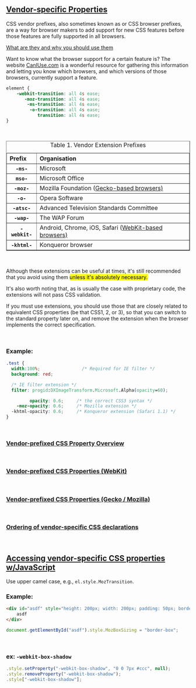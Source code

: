 ## [Vendor-specific Properties](https://www.sitepoint.com/vendor-specific-properties/)

CSS vendor prefixes, also sometimes known as or CSS browser prefixes, are a way for browser makers to add support for new CSS features before those features are fully supported in all browsers.

[What are they and why you should use them](https://www.thoughtco.com/css-vendor-prefixes-3466867)

Want to know what the browser support for a certain feature is? The website [CanIUse.com](https://caniuse.com/) is a wonderful resource for gathering this information and letting you know which browsers, and which versions of those browsers, currently support a feature.

```css
element {
    -webkit-transition: all 4s ease;
       -moz-transition: all 4s ease;
        -ms-transition: all 4s ease;
         -o-transition: all 4s ease;
            transition: all 4s ease;
}
```

<br>

<table cellpadding="0" cellspacing="0" border="1" id="vendorspecific__tbl_vendor-specific-extensions_vendor-extension-prefixes">
<caption><span class="tablecap">Table 1. Vendor Extension Prefixes</span></caption>
<thead align="left">
<tr>
<th id="d5977e87" class="firstcol width16.666666666666664">Prefix</th>
<th class="width83.33333333333334" id="d5977e90">Organisation</th>
</tr>
</thead>
<tbody>
<tr>
<th id="d5977e99" class="firstcol width16.666666666666664" headers="d5977e87"><code class="codeph">-ms-</code></th>
<td class="width83.33333333333334" headers="d5977e99 d5977e90">Microsoft</td>
</tr>
<tr>
<th id="d5977e109" class="firstcol width16.666666666666664" headers="d5977e87"><code class="codeph">mso-</code></th>
<td class="width83.33333333333334" headers="d5977e109 d5977e90">Microsoft Office</td>
</tr>
<tr>
<th id="d5977e119" class="firstcol width16.666666666666664" headers="d5977e87"><code class="codeph">-moz-</code></th>
<td class="width83.33333333333334" headers="d5977e119 d5977e90">Mozilla Foundation (<a title="" href="http://en.wikipedia.org/wiki/Gecko_(layout_engine)">Gecko-based browsers)</a></td>
</tr>
<tr>
<th id="d5977e131" class="firstcol width16.666666666666664" headers="d5977e87"><code class="codeph">-o-</code></th>
<td class="width83.33333333333334" headers="d5977e131 d5977e90">Opera Software</td>
</tr>
<tr>
<th id="d5977e141" class="firstcol width16.666666666666664" headers="d5977e87"><code class="codeph">-atsc-</code></th>
<td class="width83.33333333333334" headers="d5977e141 d5977e90">Advanced Television Standards Committee</td>
</tr>
<tr>
<th id="d5977e151" class="firstcol width16.666666666666664" headers="d5977e87"><code class="codeph">-wap-</code></th>
<td class="width83.33333333333334" headers="d5977e151 d5977e90">The WAP Forum</td>
</tr>
<tr>
<th id="d5977e161" class="firstcol width16.666666666666664" headers="d5977e87"><code class="codeph">-webkit-</code></th>
<td class="width83.33333333333334" headers="d5977e161 d5977e90">Android, Chrome, iOS, Safari (<a title="WebKit-based browsers" href="http://trac.webkit.org/projects/webkit/wiki/Applications%20using%20WebKit">WebKit-based browsers)</a></td>
</tr>
<tr>
<th id="d5977e173" class="firstcol width16.666666666666664" headers="d5977e87"><code class="codeph">-khtml-</code></th>
<td class="width83.33333333333334" headers="d5977e173 d5977e90">Konqueror browser</td>
</tr>
</tbody>
</table>

<br>

Although these extensions can be useful at times, it's still recommended that you avoid using them <mark>unless it's absolutely necessary.</mark>

It's also worth noting that, as is usually the case with proprietary code, the extensions will not pass CSS validation.

If you must use extensions, you should use those that are closely related to equivalent CSS properties (be that CSS1, 2, or 3), so that you can switch to the standard property later on, and remove the extension when the browser implements the correct specification.

<br>

### Example:

```css
.test {
  width:100%;                /* Required for IE filter */
  background: red;

  /* IE filter extension */
  filter: progid:DXImageTransform.Microsoft.Alpha(opacity=60);

         opacity: 0.6;     /* the correct CSS3 syntax */
    -moz-opacity: 0.6;     /* Mozilla extension */
  -khtml-opacity: 0.6;     /* Konqueror extension (Safari 1.1) */
}
```
<br>

### [Vendor-prefixed CSS Property Overview](https://peter.sh/experiments/vendor-prefixed-css-property-overview/)
<br>

### [Vendor-prefixed CSS Properties (WebKit)](https://peter.sh/experiments/vendor-prefixed-css-properties-webkit/)
<br>

### [Vendor-prefixed CSS Properties (Gecko / Mozilla)](https://peter.sh/experiments/vendor-prefixed-css-properties-gecko/)
<br>

### [Ordering of vendor-specific CSS declarations](https://stackoverflow.com/questions/7080605/ordering-of-vendor-specific-css-declarations)
<br>

## [Accessing vendor-specific CSS properties w/JavaScript](https://stackoverflow.com/questions/10729620/accessing-vendor-specific-css-properties-w-javascript)

Use upper camel case, e.g., `el.style.MozTransition`.

### Example:

```html
<div id="asdf" style="height: 200px; width: 200px; padding: 50px; border: solid 10px #987">
    asdf
</div>
```

```js
document.getElementById("asdf").style.MozBoxSizing = "border-box";
```
<br>

### ex: `-webkit-box-shadow`

```js
.style.setProperty("-webkit-box-shadow", "0 0 7px #ccc", null);
.style.removeProperty("-webkit-box-shadow");
.style["-webkit-box-shadow"];
```
<br>

